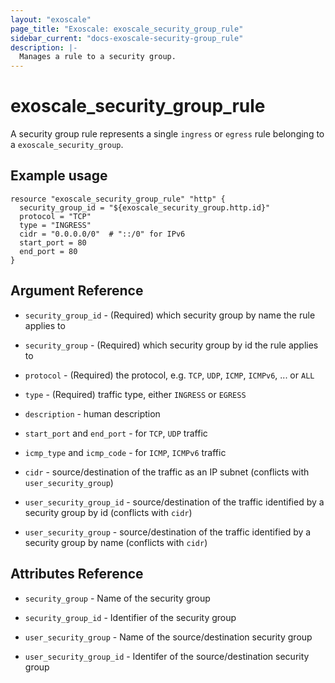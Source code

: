```yaml
---
layout: "exoscale"
page_title: "Exoscale: exoscale_security_group_rule"
sidebar_current: "docs-exoscale-security-group_rule"
description: |-
  Manages a rule to a security group.
---
```


# exoscale_security_group_rule

A security group rule represents a single `ingress` or `egress` rule belonging
to a `exoscale_security_group`.

## Example usage

```hcl
resource "exoscale_security_group_rule" "http" {
  security_group_id = "${exoscale_security_group.http.id}"
  protocol = "TCP"
  type = "INGRESS"
  cidr = "0.0.0.0/0"  # "::/0" for IPv6
  start_port = 80
  end_port = 80
}
```

## Argument Reference

- `security_group_id` - (Required) which security group by name the rule applies to

- `security_group` - (Required) which security group by id the rule applies to

- `protocol` - (Required) the protocol, e.g. `TCP`, `UDP`, `ICMP`, `ICMPv6`, ... or `ALL`

- `type` - (Required) traffic type, either `INGRESS` or `EGRESS`

- `description` - human description

- `start_port` and `end_port` - for `TCP`, `UDP` traffic

- `icmp_type` and `icmp_code` - for `ICMP`, `ICMPv6` traffic

- `cidr` - source/destination of the traffic as an IP subnet (conflicts with `user_security_group`)

- `user_security_group_id` - source/destination of the traffic identified by a security group by id (conflicts with `cidr`)

- `user_security_group` - source/destination of the traffic identified by a security group by name (conflicts with `cidr`)

## Attributes Reference

- `security_group` - Name of the security group

- `security_group_id` - Identifier of the security group

- `user_security_group` - Name of the source/destination security group

- `user_security_group_id` - Identifer of the source/destination security group
